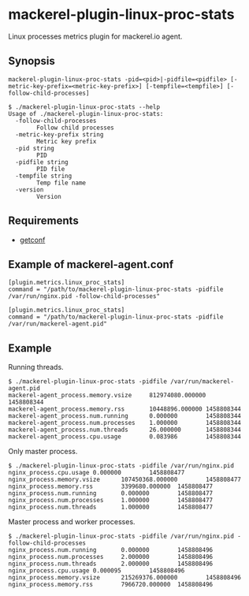 # mackerel-plugin-linux-proc-stats
Linux processes metrics plugin for mackerel.io agent.

## Synopsis

```shell
mackerel-plugin-linux-proc-stats -pid=<pid>|-pidfile=<pidfile> [-metric-key-prefix=<metric-key-prefix>] [-tempfile=<tempfile>] [-follow-child-processes]
```

```shell
$ ./mackerel-plugin-linux-proc-stats --help
Usage of ./mackerel-plugin-linux-proc-stats:
  -follow-child-processes
        Follow child processes
  -metric-key-prefix string
        Metric key prefix
  -pid string
        PID
  -pidfile string
        PID file
  -tempfile string
        Temp file name
  -version
        Version
```

## Requirements

- [getconf](http://linux.die.net/man/1/getconf)

## Example of mackerel-agent.conf

```
[plugin.metrics.linux_proc_stats]
command = "/path/to/mackerel-plugin-linux-proc-stats -pidfile /var/run/nginx.pid -follow-child-processes"
```

```
[plugin.metrics.linux_proc_stats]
command = "/path/to/mackerel-plugin-linux-proc-stats -pidfile /var/run/mackerel-agent.pid"
```

## Example

Running threads.

```shell
$ ./mackerel-plugin-linux-proc-stats -pidfile /var/run/mackerel-agent.pid
mackerel-agent_process.memory.vsize     812974080.000000        1458808344
mackerel-agent_process.memory.rss       10448896.000000 1458808344
mackerel-agent_process.num.running      0.000000        1458808344
mackerel-agent_process.num.processes    1.000000        1458808344
mackerel-agent_process.num.threads      26.000000       1458808344
mackerel-agent_process.cpu.usage        0.083986        1458808344
```

Only master process.

```shell
$ ./mackerel-plugin-linux-proc-stats -pidfile /var/run/nginx.pid
nginx_process.cpu.usage 0.000000        1458808477
nginx_process.memory.vsize      107450368.000000        1458808477
nginx_process.memory.rss        3399680.000000  1458808477
nginx_process.num.running       0.000000        1458808477
nginx_process.num.processes     1.000000        1458808477
nginx_process.num.threads       1.000000        1458808477
```

Master process and worker processes.

```shell
$ ./mackerel-plugin-linux-proc-stats -pidfile /var/run/nginx.pid -follow-child-processes
nginx_process.num.running       0.000000        1458808496
nginx_process.num.processes     2.000000        1458808496
nginx_process.num.threads       2.000000        1458808496
nginx_process.cpu.usage 0.000095        1458808496
nginx_process.memory.vsize      215269376.000000        1458808496
nginx_process.memory.rss        7966720.000000  1458808496
```
